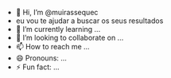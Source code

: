 - 👋 Hi, I’m @muirassequec
- eu vou te ajudar a buscar os seus resultados 
- 🌱 I’m currently learning ...
- 💞️ I’m looking to collaborate on ...
- 📫 How to reach me ...
- 😄 Pronouns: ...
- ⚡ Fun fact: ...

<!---
muirassequec/muirassequec is a ✨ special ✨ repository because its `README.md` (this file) appears on your GitHub profile.
You can click the Preview link to take a look at your changes.
--->
